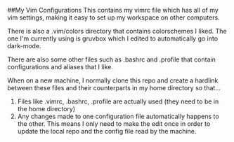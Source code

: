 ##My Vim Configurations
This contains my vimrc file which has all of my vim settings, making it easy to
set up my workspace on other computers.

There is also a .vim/colors directory that contains colorschemes I liked. The
one I'm currently using is gruvbox which I edited to automatically go into
dark-mode.

There are also some other files such as .bashrc and .profile that contain
configurations and aliases that I like.

When on a new machine, I normally clone this repo and create a hardlink
between these files and their counterparts in my home directory so that...
1. Files like .vimrc, .bashrc, .profile are actually used (they need to be in
the home directory)
2. Any changes made to one configuration file automatically happens to the
other. This means I only need to make the edit once in order to update the local
repo and the config file read by the machine.
